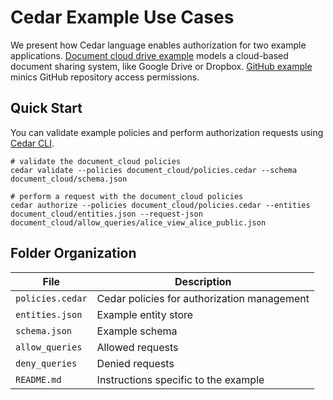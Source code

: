 # Cedar Example Use Cases

We present how Cedar language enables authorization for two example applications.
[Document cloud drive example](./document_cloud) models a cloud-based document sharing system, like Google Drive or Dropbox. [GitHub example](./github_example/) minics GitHub repository access permissions.

## Quick Start
You can validate example policies and perform authorization requests using [Cedar CLI](https://github.com/cedar-policy/cedar/tree/main/cedar-policy-cli).

```shell
# validate the document_cloud policies
cedar validate --policies document_cloud/policies.cedar --schema document_cloud/schema.json

# perform a request with the document_cloud policies
cedar authorize --policies document_cloud/policies.cedar --entities document_cloud/entities.json --request-json document_cloud/allow_queries/alice_view_alice_public.json
```

## Folder Organization

| File  | Description |
| ------------- | ------------- |
| `policies.cedar`  | Cedar policies for authorization management  |
| `entities.json`  | Example entity store  |
| `schema.json` | Example schema |
| `allow_queries` | Allowed requests |
| `deny_queries` | Denied requests |
| `README.md` | Instructions specific to the example |
